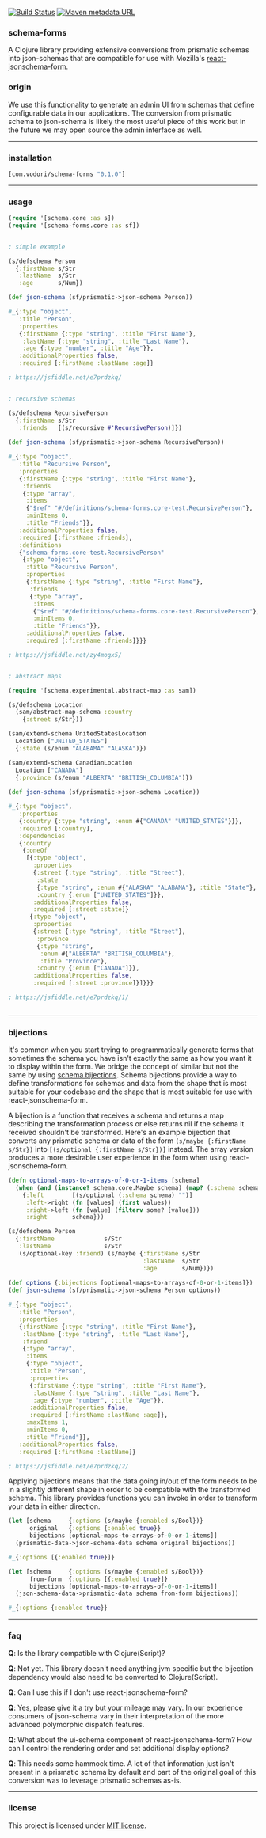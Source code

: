 [![Build Status](https://travis-ci.org/vodori/schema-forms.svg?branch=master)](https://travis-ci.org/vodori/schema-forms) [![Maven metadata URL](https://img.shields.io/maven-metadata/v/http/central.maven.org/maven2/com/vodori/schema-forms/maven-metadata.xml.svg)](https://mvnrepository.com/artifact/com.vodori/schema-forms)

### schema-forms

A Clojure library providing extensive conversions from prismatic schemas into json-schemas that are 
compatible for use with Mozilla's [react-jsonschema-form](https://github.com/mozilla-services/react-jsonschema-form).

### origin

We use this functionality to generate an admin UI from schemas that define configurable data 
in our applications. The conversion from prismatic schema to json-schema is likely the most
useful piece of this work but in the future we may open source the admin interface as well.

___

### installation 

```clojure
[com.vodori/schema-forms "0.1.0"]
```

___

### usage 

```clojure
(require '[schema.core :as s])
(require '[schema-forms.core :as sf])


; simple example

(s/defschema Person 
  {:firstName s/Str
   :lastName  s/Str 
   :age       s/Num})

(def json-schema (sf/prismatic->json-schema Person))

#_{:type "object",
   :title "Person",
   :properties
   {:firstName {:type "string", :title "First Name"},
    :lastName {:type "string", :title "Last Name"},
    :age {:type "number", :title "Age"}},
   :additionalProperties false,
   :required [:firstName :lastName :age]}

; https://jsfiddle.net/e7prdzkq/


; recursive schemas

(s/defschema RecursivePerson
  {:firstName s/Str
   :friends   [(s/recursive #'RecursivePerson)]})
   
(def json-schema (sf/prismatic->json-schema RecursivePerson))

#_{:type "object",
   :title "Recursive Person",
   :properties
   {:firstName {:type "string", :title "First Name"},
    :friends
    {:type "array",
     :items
     {"$ref" "#/definitions/schema-forms.core-test.RecursivePerson"},
     :minItems 0,
     :title "Friends"}},
   :additionalProperties false,
   :required [:firstName :friends],
   :definitions
   {"schema-forms.core-test.RecursivePerson"
    {:type "object",
     :title "Recursive Person",
     :properties
     {:firstName {:type "string", :title "First Name"},
      :friends
      {:type "array",
       :items
       {"$ref" "#/definitions/schema-forms.core-test.RecursivePerson"},
       :minItems 0,
       :title "Friends"}},
     :additionalProperties false,
     :required [:firstName :friends]}}}

; https://jsfiddle.net/zy4mogx5/


; abstract maps

(require '[schema.experimental.abstract-map :as sam])

(s/defschema Location
  (sam/abstract-map-schema :country
    {:street s/Str}))

(sam/extend-schema UnitedStatesLocation
  Location ["UNITED_STATES"]
  {:state (s/enum "ALABAMA" "ALASKA")})

(sam/extend-schema CanadianLocation
  Location ["CANADA"]
  {:province (s/enum "ALBERTA" "BRITISH_COLUMBIA")})
  
(def json-schema (sf/prismatic->json-schema Location))

#_{:type "object",
   :properties
   {:country {:type "string", :enum #{"CANADA" "UNITED_STATES"}}},
   :required [:country],
   :dependencies
   {:country
    {:oneOf
     [{:type "object",
       :properties
       {:street {:type "string", :title "Street"},
        :state
        {:type "string", :enum #{"ALASKA" "ALABAMA"}, :title "State"},
        :country {:enum ["UNITED_STATES"]}},
       :additionalProperties false,
       :required [:street :state]}
      {:type "object",
       :properties
       {:street {:type "string", :title "Street"},
        :province
        {:type "string",
         :enum #{"ALBERTA" "BRITISH_COLUMBIA"},
         :title "Province"},
        :country {:enum ["CANADA"]}},
       :additionalProperties false,
       :required [:street :province]}]}}}

; https://jsfiddle.net/e7prdzkq/1/
       
```

___


### bijections

It's common when you start trying to programmatically generate forms that sometimes the schema
you have isn't exactly the same as how you want it to display within the form. We bridge the 
concept of similar but not the same by using [schema bijections](https://github.com/gfredericks/schema-bijections). 
Schema bijections provide a way to define transformations for schemas and data from the shape that is most suitable 
for your codebase and the shape that is most suitable for use with react-jsonschema-form.


A bijection is a function that receives a schema and returns a map describing the transformation process
or else returns nil if the schema it received shouldn't be transformed. Here's an example bijection that
converts any prismatic schema or data of the form `(s/maybe {:firstName s/Str})` into 
`[(s/optional {:firstName s/Str})]` instead. The array version produces a more desirable user experience
in the form when using react-jsonschema-form.


```clojure
(defn optional-maps-to-arrays-of-0-or-1-items [schema]
  (when (and (instance? schema.core.Maybe schema) (map? (:schema schema)))
    {:left        [(s/optional (:schema schema) "")]
     :left->right (fn [values] (first values))
     :right->left (fn [value] (filterv some? [value]))
     :right       schema}))

(s/defschema Person
  {:firstName              s/Str
   :lastName               s/Str
   (s/optional-key :friend) (s/maybe {:firstName s/Str
                                      :lastName  s/Str 
                                      :age       s/Num})})
     
(def options {:bijections [optional-maps-to-arrays-of-0-or-1-items]})
(def json-schema (sf/prismatic->json-schema Person options))

#_{:type "object",
   :title "Person",
   :properties
   {:firstName {:type "string", :title "First Name"},
    :lastName {:type "string", :title "Last Name"},
    :friend
    {:type "array",
     :items
     {:type "object",
      :title "Person",
      :properties
      {:firstName {:type "string", :title "First Name"},
       :lastName {:type "string", :title "Last Name"},
       :age {:type "number", :title "Age"}},
      :additionalProperties false,
      :required [:firstName :lastName :age]},
     :maxItems 1,
     :minItems 0,
     :title "Friend"}},
   :additionalProperties false,
   :required [:firstName :lastName]}

; https://jsfiddle.net/e7prdzkq/2/

```


Applying bijections means that the data going in/out of the form needs to be in a slightly
different shape in order to be compatible with the transformed schema. This library provides
functions you can invoke in order to transform your data in either direction.

```clojure
(let [schema     {:options (s/maybe {:enabled s/Bool})}
      original   {:options {:enabled true}}
      bijections [optional-maps-to-arrays-of-0-or-1-items]]
  (prismatic-data->json-schema-data schema original bijections))

#_{:options [{:enabled true}]}

(let [schema     {:options (s/maybe {:enabled s/Bool})}
      from-form  {:options [{:enabled true}]}
      bijections [optional-maps-to-arrays-of-0-or-1-items]]
  (json-schema-data->prismatic-data schema from-form bijections))

#_{:options {:enabled true}}

```

___


### faq

__Q__: Is the library compatible with Clojure(Script)? 

__Q__: Not yet. This library doesn't need anything jvm specific but the bijection
dependency would also need to be converted to Clojure(Script).


__Q__: Can I use this if I don't use react-jsonschema-form? 

__Q__: Yes, please give it a try but your mileage may vary. In our experience consumers of
json-schema vary in their interpretation of the more advanced polymorphic dispatch features.


__Q__: What about the ui-schema component of react-jsonschema-form? How can I control the rendering order
and set additional display options?

__Q__: This needs some hammock time. A lot of that information just isn't present in a prismatic
schema by default and part of the original goal of this conversion was to leverage prismatic schemas
as-is.


___

### license
This project is licensed under [MIT license](http://opensource.org/licenses/MIT).









